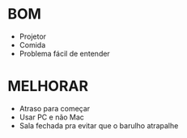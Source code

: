 # BOM
 - Projetor
 - Comida
 - Problema fácil de entender
 
# MELHORAR
 - Atraso para começar
 - Usar PC e não Mac
 - Sala fechada pra evitar que o barulho atrapalhe